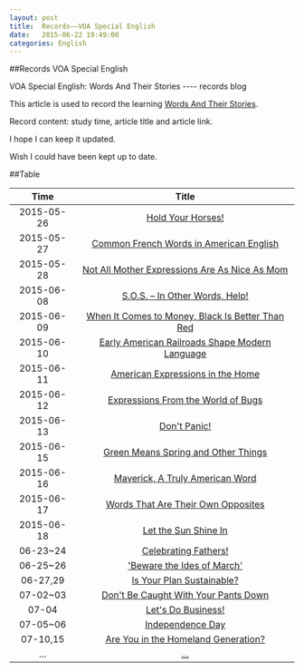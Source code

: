 ```yaml
---
layout: post
title:  Records——VOA Special English
date:   2015-06-22 19:49:00
categories: English
---
```


##Records VOA Special English

VOA Special English: Words And Their Stories ---- records blog

This article is used to record the learning [Words And Their Stories](http://www.51voa.com/Words_And_Their_Stories_1.html). 

Record content: study time, article title and article link.

I hope I can keep it updated.

Wish I could have been kept up to date.

##Table


Time         | Title     
:------------:|:-----------:
2015-05-26   | [Hold Your Horses!](http://www.51voa.com/VOA_Special_English/words-and-their-stories-hold-your-horses-idioms-expressions-63048.html)
2015-05-27   | [Common French Words in American English](http://www.51voa.com/VOA_Special_English/french-words-in-american-english-62935.html)
2015-05-28   | [Not All Mother Expressions Are As Nice As Mom](http://www.51voa.com/VOA_Special_English/mothers-day-expressions-62777.html)
2015-06-08   | [S.O.S. – In Other Words, Help!](http://www.51voa.com/VOA_Special_English/sos-international-call-for-help-morse-code-telegraph-operator-backronym-62687.html)
2015-06-09   | [When It Comes to Money, Black Is Better Than Red](http://www.51voa.com/VOA_Special_English/when-it-comes-to-money-black-is-better-than-red-62593.html)
2015-06-10   | [Early American Railroads Shape Modern Language](http://www.51voa.com/VOA_Special_English/early-american-railroads-shape-modern-language-62489.html)
2015-06-11   | [American Expressions in the Home](http://www.51voa.com/VOA_Special_English/american-expressions-in-the-home-62372.html)
2015-06-12   | [Expressions From the World of Bugs](http://www.51voa.com/VOA_Special_English/expressions-from-the-world-of-bugs-62261.html)
2015-06-13   | [Don't Panic!](http://www.51voa.com/VOA_Special_English/dont-panic-62170.html)
2015-06-15   | [Green Means Spring and Other Things](http://www.51voa.com/VOA_Special_English/words-and-their-stories-green-idioim-expressions-garden-jealousy-62061.html)
2015-06-16   | [Maverick, A Truly American Word](http://www.51voa.com/VOA_Special_English/maverick-words-and-their-stories-63278.html)
2015-06-17   | [Words That Are Their Own Opposites](http://www.51voa.com/VOA_Special_English/words-that-are-opposites-63174.html)
2015-06-18   | [Let the Sun Shine In](http://www.51voa.com/VOA_Special_English/words-and-their-stories-sunshine-63411.html) 
06-23~24   | [Celebrating Fathers!](http://www.51voa.com/VOA_Special_English/happy-fathers-day-63528.html)
06-25~26   | ['Beware the Ides of March'](http://www.51voa.com/VOA_Special_English/beware-the-ides-of-march-61964.html)
06-27,29   | [Is Your Plan Sustainable?](http://www.51voa.com/VOA_Special_English/sustainable-words-stories-61510.html)
07-02~03   | [Don't Be Caught With Your Pants Down](http://www.51voa.com/VOA_Special_English/dont-be-caught-with-your-pants-down-words-and-their-stories-63656.html)
07-04      | [Let's Do Business!](http://www.51voa.com/VOA_Special_English/lets-do-business-61200.html)
07-05~06   | [Independence Day](http://www.51voa.com/VOA_Special_English/indepedence-day-63751.html)
07-10,15   | [Are You in the Homeland Generation?](http://www.51voa.com/VOA_Special_English/are-you-in-the-homeland-generation-60669.html)
...   | [...](...)

